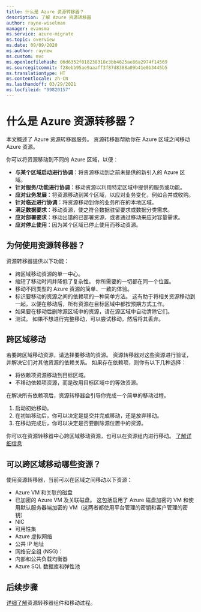 ```yaml
---
title: 什么是 Azure 资源转移器？
description: 了解 Azure 资源转移器
author: rayne-wiselman
manager: evansma
ms.service: azure-migrate
ms.topic: overview
ms.date: 09/09/2020
ms.author: raynew
ms.custom: mvc
ms.openlocfilehash: 06d6352f018238318c3bb4625ae86a2974f14569
ms.sourcegitcommit: f28ebb95ae9aaaff3f87d8388a09b41e0b3445b5
ms.translationtype: HT
ms.contentlocale: zh-CN
ms.lasthandoff: 03/29/2021
ms.locfileid: "99820157"
---
```

# <a name="what-is-azure-resource-mover"></a>什么是 Azure 资源转移器？

本文概述了 Azure 资源转移器服务。 资源转移器帮助你在 Azure 区域之间移动 Azure 资源。

你可以将资源移动到不同的 Azure 区域，以便：

- **与某个区域启动进行协调**：将资源移动到之前未提供的新引入的 Azure 区域。
- **针对服务/功能进行协调**：移动资源以利用特定区域中提供的服务或功能。
- **应对业务发展**：将资源移动到某个区域，以应对业务变化，例如合并或收购。
- **针对临近进行协调**：将资源移动到你的业务所在的本地区域。
- **满足数据要求**：移动资源，使之符合数据驻留要求或数据分类需求。
- **应对部署要求**：移动出错的已部署资源，或者通过移动来应对容量需求。
- **应对停止使用**：因为某个区域已停止使用而移动资源。


## <a name="why-use-resource-mover"></a>为何使用资源转移器？

资源转移器提供以下功能：

- 跨区域移动资源的单一中心。
- 缩短了移动时间并降低了复杂性。 你所需要的一切都在同一个位置。
- 移动不同类型的 Azure 资源的简单、一致的体验。
- 标识要移动的资源之间的依赖项的一种简单方法。 这有助于将相关资源移动到一起，以便在移动后，所有资源在目标区域中都按预期方式工作。
- 如果要在移动后删除源区域中的资源，请在源区域中自动清除它们。
- 测试。 如果不想进行完整移动，可以尝试移动，然后将其丢弃。

## <a name="move-across-regions"></a>跨区域移动

若要跨区域移动资源，请选择要移动的资源。 资源转移器对这些资源进行验证，并解决它们对其他资源的依赖关系。 如果存在依赖项，则你有以下几种选择：
- 将依赖项资源移动到目标区域。
- 不移动依赖项资源，而是改用目标区域中的等效资源。

在解决所有依赖项后，资源转移器会引导你完成一个简单的移动过程。

1. 启动初始移动。
2. 在初始移动后，你可以决定是提交并完成移动，还是放弃移动。
3. 在移动完成后，你可以决定是否要删除源位置中的资源。

你可以在资源转移器中心跨区域移动资源，也可以在资源组内进行移动。 [了解详细信息](select-move-tool.md) 

## <a name="what-resources-can-i-move-across-regions"></a>可以跨区域移动哪些资源？

使用资源转移器，当前可以在区域之间移动以下资源：

- Azure VM 和关联的磁盘
- 已加密的 Azure VM 及关联磁盘。 这包括启用了 Azure 磁盘加密的 VM 和使用默认服务器端加密的 VM（这两者都使用平台管理的密钥和客户管理的密钥）
- NIC
- 可用性集 
- Azure 虚拟网络 
- 公共 IP 地址
- 网络安全组 (NSG)：
- 内部和公共负载均衡器 
- Azure SQL 数据库和弹性池


## <a name="next-steps"></a>后续步骤

[详细了解](about-move-process.md)资源转移器组件和移动过程。
